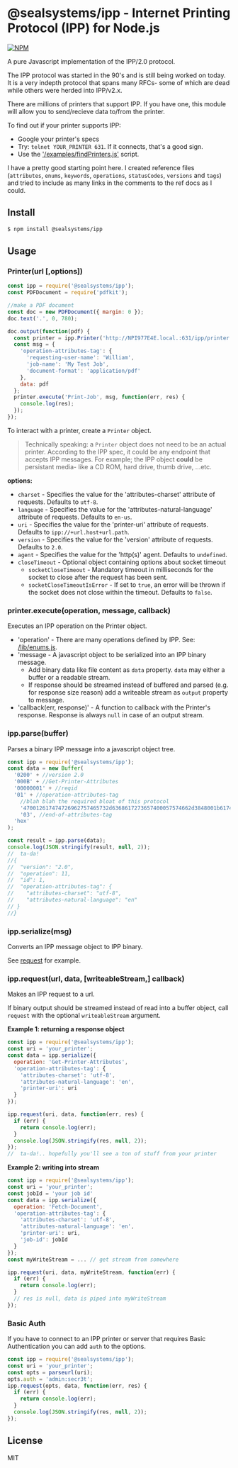 # @sealsystems/ipp - Internet Printing Protocol (IPP) for Node.js

[![NPM](https://img.shields.io/npm/v/@sealsystems/ipp.svg)](https://www.npmjs.com/package/@sealsystems/ipp)

A pure Javascript implementation of the IPP/2.0 protocol.

The IPP protocol was started in the 90's and is still being worked on today. It is a very indepth protocol that spans many
RFCs- some of which are dead while others were herded into IPP/v2.x.

There are millions of printers that support IPP. If you have one, this module will allow you to send/recieve data to/from
the printer.

To find out if your printer supports IPP:

* Google your printer's specs
* Try: `telnet YOUR_PRINTER 631`. If it connects, that's a good sign.
* Use the ['/examples/findPrinters.js'](https://github.com/williamkapke/ipp/tree/master/examples/findPrinters.js) script.

I have a pretty good starting point here. I created reference files
(`attributes`, `enums`, `keywords`, `operations`, `statusCodes`, `versions` and `tags`) and tried to include as many
links in the comments to the ref docs as I could.

## Install

```bash
$ npm install @sealsystems/ipp
```

## Usage

### Printer(url [,options])

```javascript
const ipp = require('@sealsystems/ipp');
const PDFDocument = require('pdfkit');

//make a PDF document
const doc = new PDFDocument({ margin: 0 });
doc.text('.', 0, 780);

doc.output(function(pdf) {
  const printer = ipp.Printer('http://NPI977E4E.local.:631/ipp/printer');
  const msg = {
    'operation-attributes-tag': {
      'requesting-user-name': 'William',
      'job-name': 'My Test Job',
      'document-format': 'application/pdf'
    },
    data: pdf
  };
  printer.execute('Print-Job', msg, function(err, res) {
    console.log(res);
  });
});
```

To interact with a printer, create a `Printer` object.

> Technically speaking: a `Printer` object does not need to be an actual printer. According to the IPP spec, it
> could be any endpoint that accepts IPP messages. For example; the IPP object **could** be persistant media- like a
> CD ROM, hard drive, thumb drive, ...etc.

**options:**

* `charset` - Specifies the value for the 'attributes-charset' attribute of requests. Defaults to `utf-8`.
* `language` - Specifies the value for the 'attributes-natural-language' attribute of requests. Defaults to `en-us`.
* `uri` - Specifies the value for the 'printer-uri' attribute of requests. Defaults to `ipp://+url.host+url.path`.
* `version` - Specifies the value for the 'version' attribute of requests. Defaults to `2.0`.
* `agent` - Specifies the value for the 'http(s)' agent. Defaults to `undefined`.
* `closeTimeout` - Optional object containing options about socket timeout
  - `socketCloseTimeout` - Mandatory timeout in milliseconds for the socket to close after the request has been sent.
  - `socketCloseTimeoutIsError` - If set to `true`, an error will be thrown if the socket does not close within the timeout. Defaults to `false`.

### printer.execute(operation, message, callback)

Executes an IPP operation on the Printer object.

* 'operation' - There are many operations defined by IPP. See: [/lib/enums.js](https://github.com/williamkapke/ipp/blob/master/lib/enums.js#L52).
* 'message - A javascript object to be serialized into an IPP binary message.
  * Add binary data like file content as `data` property. `data` may either a buffer or a readable stream.
  * If response should be streamed instead of buffered and parsed (e.g. for response size reason) add a writeable stream as `output` property to message.
* 'callback(err, response)' - A function to callback with the Printer's response. Response is always `null` in case of an output stream.

### ipp.parse(buffer)

Parses a binary IPP message into a javascript object tree.

```javascript
const ipp = require('@sealsystems/ipp');
const data = new Buffer(
  '0200' + //version 2.0
  '000B' + //Get-Printer-Attributes
  '00000001' + //reqid
  '01' + //operation-attributes-tag
    //blah blah the required bloat of this protocol
    '470012617474726962757465732d6368617273657400057574662d3848001b617474726962757465732d6e61747572616c2d6c616e67756167650002656e' +
    '03', //end-of-attributes-tag
  'hex'
);

const result = ipp.parse(data);
console.log(JSON.stringify(result, null, 2));
//  ta-da!
//{
//  "version": "2.0",
//  "operation": 11,
//  "id": 1,
//  "operation-attributes-tag": {
//    "attributes-charset": "utf-8",
//    "attributes-natural-language": "en"
// }
//}
```

### ipp.serialize(msg)

Converts an IPP message object to IPP binary.

See [request](#request) for example.

<a id="request"></a>

### ipp.request(url, data, [writeableStream,] callback)

Makes an IPP request to a url.

If binary output should be streamed instead of read into a buffer object, call `request` with the optional `writeableStream` argument.

**Example 1: returning a response object**

```javascript
const ipp = require('@sealsystems/ipp');
const uri = 'your_printer';
const data = ipp.serialize({
  operation: 'Get-Printer-Attributes',
  'operation-attributes-tag': {
    'attributes-charset': 'utf-8',
    'attributes-natural-language': 'en',
    'printer-uri': uri
  }
});

ipp.request(uri, data, function(err, res) {
  if (err) {
    return console.log(err);
  }
  console.log(JSON.stringify(res, null, 2));
});
//  ta-da!.. hopefully you'll see a ton of stuff from your printer
```

**Example 2: writing into stream**

```javascript
const ipp = require('@sealsystems/ipp');
const uri = 'your_printer';
const jobId = 'your job id'
const data = ipp.serialize({
  operation: 'Fetch-Document',
  'operation-attributes-tag': {
    'attributes-charset': 'utf-8',
    'attributes-natural-language': 'en',
    'printer-uri': uri,
    'job-id': jobId
  }
});
const myWriteStream = ... // get stream from somewhere

ipp.request(uri, data, myWriteStream, function(err) {
  if (err) {
    return console.log(err);
  }
  // res is null, data is piped into myWriteStream
});
```

### Basic Auth

If you have to connect to an IPP printer or server that requires Basic Authentication you can add `auth` to the options.

```javascript
const ipp = require('@sealsystems/ipp');
const uri = 'your_printer';
const opts = parseurl(uri);
opts.auth = 'admin:secr3t';
ipp.request(opts, data, function(err, res) {
  if (err) {
    return console.log(err);
  }
  console.log(JSON.stringify(res, null, 2));
});
```

## License

MIT
